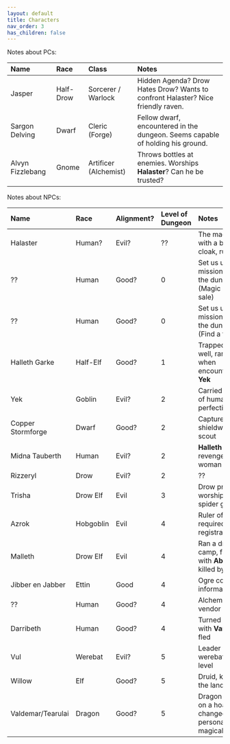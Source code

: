 ```yaml
---
layout: default
title: Characters
nav_order: 3
has_children: false
---
```


Notes about PCs:

| Name                   | Race           | Class                   | Notes                                                                           |
| :--------------------- | :------------- | :---------------------- | :------------------------------------------------------------------------------ |
| Jasper                 | Half-Drow      | Sorcerer / Warlock      | Hidden Agenda? Drow Hates Drow? Wants to confront Halaster? Nice friendly raven. |
| Sargon Delving         | Dwarf          | Cleric (Forge)          | Fellow dwarf, encountered in the dungeon. Seems capable of holding his ground.|
| Alvyn Fizzlebang       | Gnome          | Artificer (Alchemist)   | Throws bottles at enemies. Worships **Halaster**? Can he be trusted? |

Notes about NPCs:

| Name | Race | Alignment? | Level of Dungeon | Notes |
| :--- | :--- | :--------- | :--------------- | :---- |
| Halaster | Human? | Evil? | ?? | The mad mage with a black cloak, ruler of
| ?? | Human | Good? | 0 | Set us up for a mission within the dungeon (Magic items for sale) |
| ?? | Human | Good? | 0 | Set us up for a mission within the dungeon (Find a throne) |
| Halleth Garke | Half-Elf | Good? | 1 | Trapped in a well, rampaging when encountered **Yek** |
| Yek | Goblin | Evil? | 2 | Carried a circlet of humanoid perfection |
| Copper Stormforge | Dwarf | Good? | 2 | Captured dwarf, shieldwarven scout |
| Midna Tauberth | Human | Evil? | 2 | **Halleth** wanted revenge on this woman |
| Rizzeryl | Drow | Evil? | 2 | ?? |
| Trisha | Drow Elf | Evil | 3 | Drow princess worshipping spider god |
| Azrok | Hobgoblin | Evil | 4 | Ruler of the floor required registration |
| Malleth | Drow Elf | Evil | 4 | Ran a drow camp, fighting with **Aboleth**, killed by **Jasper** |
| Jibber en Jabber | Ettin | Good | 4 | Ogre collecting information |
| ?? | Human | Good? | 4 | Alchemist/Potion vendor |
| Darribeth | Human | Good? | 4 | Turned invisble with **Varys** and fled |
| Vul | Werebat | Evil? | 5 | Leader of the werebats in the level |
| Willow      | Elf      | Good? | 5 | Druid, keeper of the lands |
| Valdemar/Tearulai | Dragon | Good? | 5 | Dragon sitting on a hoard, changed personality with magical sword? |

